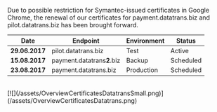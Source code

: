 Due to possible restriction for Symantec-issued certificates in Google Chrome, the renewal of our certificates for payment.datatrans.biz and pilot.datatrans.biz has been brought forward. 

Date | Endpoint | Environment | Status
--- | --- | --- | ---
**29.06.2017** | pilot.datatrans.biz | Test | Active
**15.08.2017** | payment.datatrans**2**.biz | Backup | Scheduled
**23.08.2017** | payment.datatrans.biz | Production | Scheduled
<br/>
[![](/assets/OverviewCertificatesDatatransSmall.png)](/assets/OverviewCertificatesDatatrans.png)
